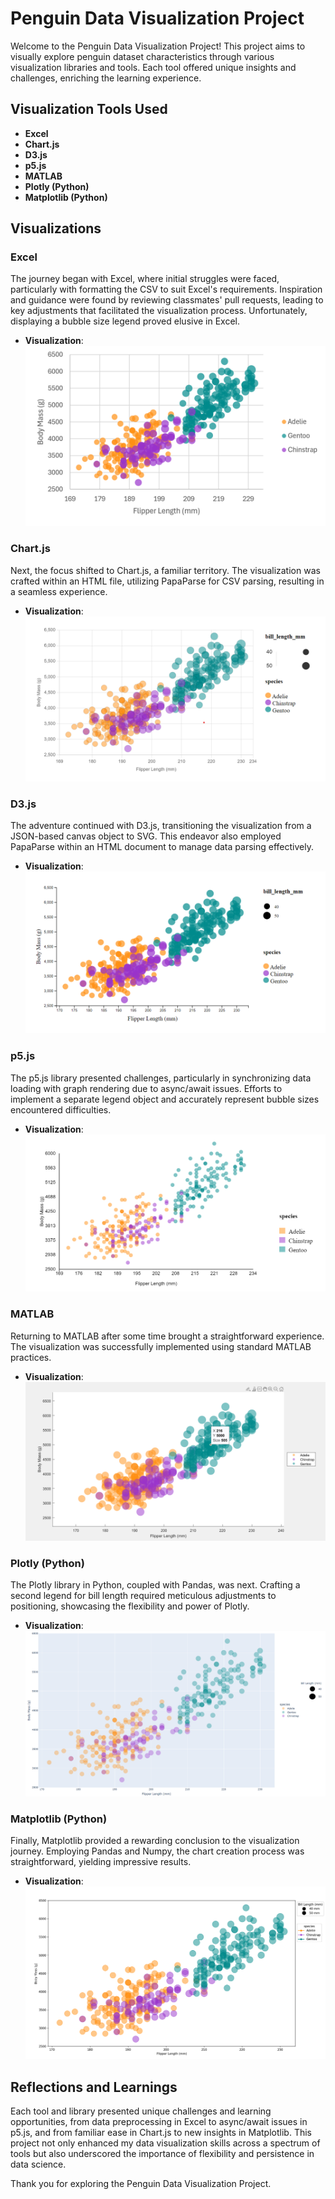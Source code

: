 # Penguin Data Visualization Project

Welcome to the Penguin Data Visualization Project! This project aims to visually explore penguin dataset characteristics through various visualization libraries and tools. Each tool offered unique insights and challenges, enriching the learning experience.

## Visualization Tools Used

- **Excel**
- **Chart.js**
- **D3.js**
- **p5.js**
- **MATLAB**
- **Plotly (Python)**
- **Matplotlib (Python)**

## Visualizations

### Excel
The journey began with Excel, where initial struggles were faced, particularly with formatting the CSV to suit Excel's requirements. Inspiration and guidance were found by reviewing classmates' pull requests, leading to key adjustments that facilitated the visualization process. Unfortunately, displaying a bubble size legend proved elusive in Excel.

- **Visualization**: ![Excel Visualization Placeholder](public/excel/Excel_Chart_Screenshot.png)

### Chart.js
Next, the focus shifted to Chart.js, a familiar territory. The visualization was crafted within an HTML file, utilizing PapaParse for CSV parsing, resulting in a seamless experience.

- **Visualization**: ![Chart.js Visualization Placeholder](public/chartjs/chartjs_screenshot.png)

### D3.js
The adventure continued with D3.js, transitioning the visualization from a JSON-based canvas object to SVG. This endeavor also employed PapaParse within an HTML document to manage data parsing effectively.

- **Visualization**: ![D3.js Visualization Placeholder](public/d3js/d3_screenshot.png)

### p5.js
The p5.js library presented challenges, particularly in synchronizing data loading with graph rendering due to async/await issues. Efforts to implement a separate legend object and accurately represent bubble sizes encountered difficulties.

- **Visualization**: ![p5.js Visualization Placeholder](public/p5js/p5_screenshot.png)

### MATLAB
Returning to MATLAB after some time brought a straightforward experience. The visualization was successfully implemented using standard MATLAB practices.

- **Visualization**: ![MATLAB Visualization Placeholder](public/matlab/matlab_screenshot.png)

### Plotly (Python)
The Plotly library in Python, coupled with Pandas, was next. Crafting a second legend for bill length required meticulous adjustments to positioning, showcasing the flexibility and power of Plotly.

- **Visualization**: ![Plotly Visualization Placeholder](public/plotlypy/plotly_screenshot.png)

### Matplotlib (Python)
Finally, Matplotlib provided a rewarding conclusion to the visualization journey. Employing Pandas and Numpy, the chart creation process was straightforward, yielding impressive results.

- **Visualization**: ![Matplotlib Visualization Placeholder](public/matplotlibpy/matplotlib_screenshot.png)

## Reflections and Learnings

Each tool and library presented unique challenges and learning opportunities, from data preprocessing in Excel to async/await issues in p5.js, and from familiar ease in Chart.js to new insights in Matplotlib. This project not only enhanced my data visualization skills across a spectrum of tools but also underscored the importance of flexibility and persistence in data science.

Thank you for exploring the Penguin Data Visualization Project.
